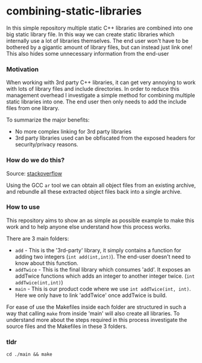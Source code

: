 # combining-static-libraries
In this simple repository multiple static C++ libraries are combined into one big static library file. In this way we can create static libraries which internally use a lot of libraries themselves. The end user won't have to be bothered by a gigantic amount of library files, but can instead just link one! This also hides some unnecessary information from the end-user 

### Motivation
When working with 3rd party C++ libraries, it can get very annoying to work with lots of library files and include directories. In order to reduce this management overhead I investigate a simple method for combining multiple static libraries into one. The end user then only needs to add the include files from one library.

To summarize the major benefits:
- No more complex linking for 3rd party libraries
- 3rd party libraries used can be obfiscated from the exposed headers for security/privacy reasons.

### How do we do this?
Source: [stackoverflow](https://stackoverflow.com/questions/2157629/linking-static-libraries-to-other-static-libraries)

Using the GCC `ar` tool we can obtain all object files from an existing archive, and rebundle all these extracted object files back into a single archive. 

### How to use
This repository aims to show an as simple as possible example to make this work and to help anyone else understand how this process works.

There are 3 main folders:
- `add` - This is the '3rd-party' library, it simply contains a function for adding two integers (`int add(int,int)`). The end-user doesn't need to know about this function.
- `addTwice` - This is the final library which consumes 'add'. It exposes an addTwice functions which adds an integer to another integer twice. (`int addTwice(int,int)`)
- `main` - This is our product code where we use `int addTwice(int, int)`. Here we only have to link 'addTwice' once addTwice is build.

For ease of use the Makefiles inside each folder are structured in such a way that calling `make` from inside 'main' will also create all libraries. To understand more about the steps required in this process investigate the source files and the Makefiles in these 3 folders.

### tldr
`cd ./main && make`
